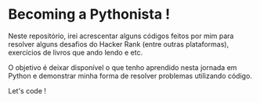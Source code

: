 # Becoming a Pythonista !

Neste repositório, irei acrescentar alguns códigos feitos por mim para resolver alguns desafios do Hacker Rank (entre outras plataformas), exercícios de livros que ando lendo e etc.

O objetivo é deixar disponível o que tenho aprendido nesta jornada em Python e demonstrar minha forma de resolver problemas utilizando código.

Let's code !
